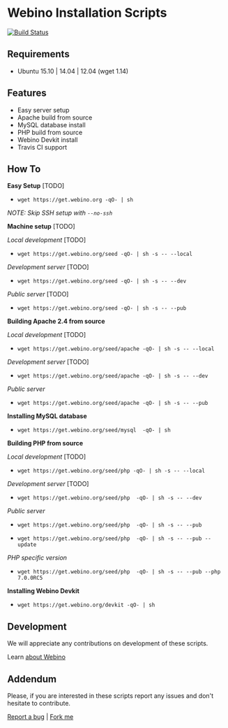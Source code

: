 # Webino Installation Scripts

[![Build Status](https://travis-ci.org/webino/get.webino.org.svg?branch=develop)](https://travis-ci.org/webino/get.webino.org) 


## Requirements

- Ubuntu 15.10 | 14.04 | 12.04 (wget 1.14)


## Features

- Easy server setup
- Apache build from source
- MySQL database install
- PHP build from source
- Webino Devkit install
- Travis CI support


## How To

**Easy Setup** [TODO]

- `wget https://get.webino.org -qO- | sh`

*NOTE: Skip SSH setup with `--no-ssh`*

**Machine setup** [TODO]

*Local development* [TODO]

- `wget https://get.webino.org/seed -qO- | sh -s -- --local`

*Development server* [TODO]

- `wget https://get.webino.org/seed -qO- | sh -s -- --dev`

*Public server* [TODO]

- `wget https://get.webino.org/seed -qO- | sh -s -- --pub`


**Building Apache 2.4 from source**

*Local development* [TODO]

- `wget https://get.webino.org/seed/apache -qO- | sh -s -- --local`

*Development server* [TODO]

- `wget https://get.webino.org/seed/apache -qO- | sh -s -- --dev`

*Public server*

- `wget https://get.webino.org/seed/apache -qO- | sh -s -- --pub`


**Installing MySQL database**

- `wget https://get.webino.org/seed/mysql  -qO- | sh`


**Building PHP from source**

*Local development* [TODO]

- `wget https://get.webino.org/seed/php -qO- | sh -s -- --local`

*Development server* [TODO]

- `wget https://get.webino.org/seed/php  -qO- | sh -s -- --dev`

*Public server*

- `wget https://get.webino.org/seed/php  -qO- | sh -s -- --pub`

- `wget https://get.webino.org/seed/php  -qO- | sh -s -- --pub --update`

*PHP specific version*

- `wget https://get.webino.org/seed/php  -qO- | sh -s -- --pub --php 7.0.0RC5`


**Installing Webino Devkit**

- `wget https://get.webino.org/devkit -qO- | sh`


## Development

We will appreciate any contributions on development of these scripts.

Learn [about Webino](https://github.com/webino/Webino/wiki)

## Addendum

Please, if you are interested in these scripts report any issues and don't hesitate to contribute.

[Report a bug](https://github.com/webino/get.webino.org/issues) | [Fork me](https://github.com/webino/get.webino.org)

